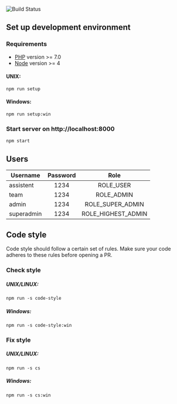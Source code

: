 ![Build Status](https://travis-ci.org/vektorprogrammet/vektorprogrammet.svg?branch=master)
## Set up development environment
### Requirements
- [PHP](http://php.net/downloads.php) version >= 7.0
- [Node](https://nodejs.org/en/) version >= 4

#### UNIX:
`npm run setup`
#### Windows:
`npm run setup:win`

### Start server on http://localhost:8000
`npm start`

## Users
| Username   | Password |        Role        |
| ---------- |:--------:|:------------------:|
| assistent  |   1234   |      ROLE_USER     |
| team       |   1234   |     ROLE_ADMIN     |
| admin      |   1234   |  ROLE_SUPER_ADMIN  |
| superadmin |   1234   | ROLE_HIGHEST_ADMIN |


## Code style
Code style should follow a certain set of rules. Make sure your code adheres to these rules before opening a PR. 

### Check style
##### UNIX/LINUX:
`npm run -s code-style`
##### Windows:
`npm run -s code-style:win`

### Fix style

##### UNIX/LINUX:
`npm run -s cs`
##### Windows:
`npm run -s cs:win`
